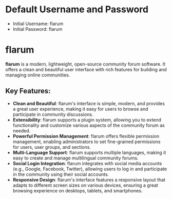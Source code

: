 # Default Username and Password
- Initial Username: flarum
- Initial Password: flarum

# flarum
**flarum** is a modern, lightweight, open-source community forum software. It offers a clean and beautiful user interface with rich features for building and managing online communities.

## Key Features:
- **Clean and Beautiful**: flarum's interface is simple, modern, and provides a great user experience, making it easy for users to browse and participate in community discussions.
- **Extensibility**: flarum supports a plugin system, allowing you to extend functionality and customize various aspects of the community forum as needed.
- **Powerful Permission Management**: flarum offers flexible permission management, enabling administrators to set fine-grained permissions for users, user groups, and sections.
- **Multi-Language Support**: flarum supports multiple languages, making it easy to create and manage multilingual community forums.
- **Social Login Integration**: flarum integrates with social media accounts (e.g., Google, Facebook, Twitter), allowing users to log in and participate in the community using their social accounts.
- **Responsive Design**: flarum's interface features a responsive layout that adapts to different screen sizes on various devices, ensuring a great browsing experience on desktops, tablets, and smartphones.